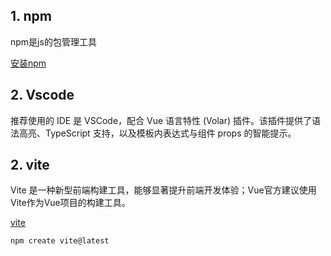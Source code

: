 ## 1. npm 

npm是js的包管理工具

[安装npm](https://www.liaoxuefeng.com/wiki/1022910821149312/1023025597810528)

## 2. Vscode

推荐使用的 IDE 是 VSCode，配合 Vue 语言特性 (Volar) 插件。该插件提供了语法高亮、TypeScript 支持，以及模板内表达式与组件 props 的智能提示。


## 2.  vite

Vite 是一种新型前端构建工具，能够显著提升前端开发体验；Vue官方建议使用Vite作为Vue项目的构建工具。

[vite](https://cn.vitejs.dev/)

```sh
npm create vite@latest
```
